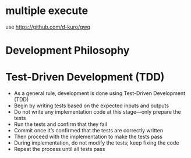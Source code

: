 # multiple execute

use https://github.com/d-kuro/gwq

# Development Philosophy

# Test-Driven Development (TDD)

- As a general rule, development is done using Test-Driven Development (TDD)
- Begin by writing tests based on the expected inputs and outputs
- Do not write any implementation code at this stage—only prepare the tests
- Run the tests and confirm that they fail
- Commit once it’s confirmed that the tests are correctly written
- Then proceed with the implementation to make the tests pass
- During implementation, do not modify the tests; keep fixing the code
- Repeat the process until all tests pass
